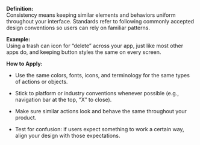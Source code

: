 **Definition:**  
Consistency means keeping similar elements and behaviors uniform throughout your interface. Standards refer to following commonly accepted design conventions so users can rely on familiar patterns.

**Example:**  
Using a trash can icon for “delete” across your app, just like most other apps do, and keeping button styles the same on every screen.

**How to Apply:**

- Use the same colors, fonts, icons, and terminology for the same types of actions or objects.
    
- Stick to platform or industry conventions whenever possible (e.g., navigation bar at the top, “X” to close).
    
- Make sure similar actions look and behave the same throughout your product.
    
- Test for confusion: if users expect something to work a certain way, align your design with those expectations.
